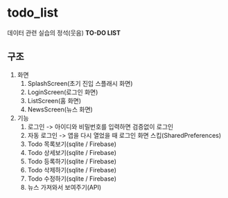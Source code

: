 # todo_list
데이터 관련 실습의 정석(웃음) **TO-DO LIST**

## 구조
1. 화면
    1. SplashScreen(초기 진입 스플래시 화면)
    2. LoginScreen(로그인 화면)
    3. ListScreen(홈 화면)
    4. NewsScreen(뉴스 화면)
2. 기능
    1. 로그인 -> 아이디와 비밀번호를 입력하면 검증없이 로그인
    2. 자동 로그인 -> 앱을 다시 열었을 때 로그인 화면 스킵(SharedPreferences)
    3. Todo 목록보기(sqlite / Firebase)
    4. Todo 상세보기(sqlite / Firebase)
    5. Todo 등록하기(sqlite / Firebase)
    6. Todo 삭제하기(sqlite / Firebase)
    7. Todo 수정하기(sqlite / Firebase)
    8. 뉴스 가져와서 보여주기(API)
